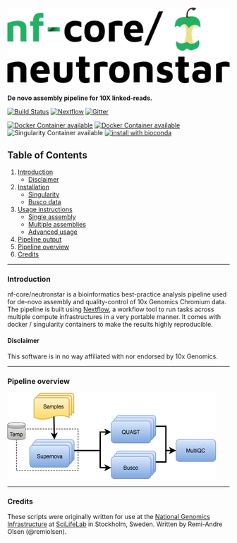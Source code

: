 # ![nfcore/neutronstar](docs/images/nfcore-neutronstar_logo.png)

**De novo assembly pipeline for 10X linked-reads.**

[![Build Status](https://travis-ci.org/remiolsen/nf-core-neutronstar.svg?branch=master)](https://travis-ci.org/remiolsen/nf-core-neutronstar)
[![Nextflow](https://img.shields.io/badge/nextflow-%E2%89%A519.04.0-brightgreen.svg)](https://www.nextflow.io/)
[![Gitter](https://img.shields.io/badge/gitter-%20join%20chat%20%E2%86%92-4fb99a.svg)](https://gitter.im/nf-core/Lobby)

[![Docker Container available](https://img.shields.io/docker/automated/nfcore/neutronstar.svg)](https://hub.docker.com/r/nfcore/neutronstar/)
[![Docker Container available](https://img.shields.io/docker/automated/remiolsen/supernova.svg)](https://hub.docker.com/r/remiolsen/supernova/)
![Singularity Container available](
https://img.shields.io/badge/singularity-available-7E4C74.svg)
[![install with bioconda](https://img.shields.io/badge/install%20with-bioconda-brightgreen.svg)](http://bioconda.github.io/)


## Table of Contents

1. [Introduction](README.md#introduction)
   * [Disclaimer](README.md#disclaimer)
2. [Installation](docs/installation.md)
   * [Singularity](docs/installation.md#singularity)
   * [Busco data](docs/installation.md#busco-data)
3. [Usage instructions](docs/usage.md)
   * [Single assembly](docs/usage.md#single-assembly)
   * [Multiple assemblies](docs/usage.md#multiple-assemblies)
   * [Advanced usage](docs/usage.md#advanced-usage)
4. [Pipeline output](docs/output.md)
5. [Pipeline overview](README.md#pipeline-overview)
6. [Credits](README.md#pipeline-overview)

---------

### Introduction

nf-core/neutronstar is a bioinformatics best-practice analysis pipeline used for de-novo assembly and quality-control of 10x Genomics Chromium data. The pipeline is built using [Nextflow](https://www.nextflow.io), a workflow tool to run tasks across multiple compute infrastructures in a very portable manner. It comes with docker / singularity containers to make the results highly reproducible.

#### Disclaimer

This software is in no way affiliated with nor endorsed by 10x Genomics.


---------

### Pipeline overview

![nf-core/neutronstar chart](docs/images/neutronstar_chart.png)

---------

### Credits
These scripts were originally written for use at the [National Genomics Infrastructure](https://portal.scilifelab.se/genomics/) at [SciLifeLab](http://www.scilifelab.se/) in Stockholm, Sweden. Written by Remi-Andre Olsen (@remiolsen).
